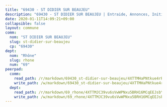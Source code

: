 ```yaml
---
title: "69430 - ST DIDIER SUR BEAUJEU"
description: "69430 - ST DIDIER SUR BEAUJEU | Entraide, Annonces, Initiatives"
date: 2020-01-11T14:09:21+09:00
collapsible: false
layout: commune
comm:
  nom: "ST DIDIER SUR BEAUJEU"
  slug: st-didier-sur-beaujeu
  cp: "69430"
dept:
  nom: "Rhône"
  slug: rhone
  num: "69"
peerpad:
  comm:
    read_path: /r/markdown/69430_st-didier-sur-beaujeu/4XTTMHaPNtkue4rRmwoAVj4j8a7myLjiQwG23kArzT93nzX1j
    write_path: /w/markdown/69430_st-didier-sur-beaujeu/4XTTMHaPNtkue4rRmwoAVj4j8a7myLjiQwG23kArzT93nzX1j-K3TgUjcD6wLon7GZfBpTLHvnfs8mZFzysa3Jmv7ShSUVWk8Xu2tXoRn7rpPKB7cmS9obLBV4Xb5cJSkQenPDpZpWCDZuZ4eshriiH3AcLTf1UisenefWMqxMGpfQaq6vSsS4Mbow
  dept:
    read_path: /r/markdown/69_rhone/4XTTMJC39vu6sVwWPNxu5BRH16MCqEEJsbYu4RNyAxnNmNtVW
    write_path: /w/markdown/69_rhone/4XTTMJC39vu6sVwWPNxu5BRH16MCqEEJsbYu4RNyAxnNmNtVW-K3TgUzVUEXrXvc8NoaD9JfiBpc5MBFP7KZFqLEsm11xqJDEwSVMy7UACp2eYMzek3K6y2WLoyzq5xdKMZeizKNpfHbUBgJcoYSqfidBaPx8RcTCPmdCXhdgeLZLEYHVco5fHD6Pz
---
```


